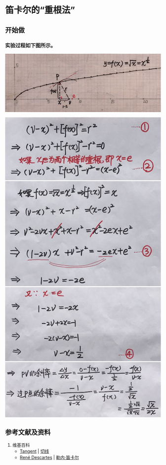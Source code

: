 # 笛卡尔的“重根法”

## 开始做

### 实验过程如下图所示。

![](/images/微分/过曲线上某一点的切线/笛卡尔的“重根法”/1a0.jpg)

![](/images/微分/过曲线上某一点的切线/笛卡尔的“重根法”/2a1.jpg)
![](/images/微分/过曲线上某一点的切线/笛卡尔的“重根法”/2a2.jpg)
![](/images/微分/过曲线上某一点的切线/笛卡尔的“重根法”/2a3.jpg)
![](/images/微分/过曲线上某一点的切线/笛卡尔的“重根法”/2a4.jpg)

## 参考文献及资料

1. 维基百科
	- [Tangent](https://en.wikipedia.org/wiki/Tangent) | [切线](https://zh.wikipedia.org/wiki/%E5%88%87%E7%BA%BF) 
	- [René Descartes](https://en.wikipedia.org/wiki/Ren%C3%A9_Descartes) | [勒内·笛卡尔](https://zh.wikipedia.org/wiki/%E5%8B%92%E5%86%85%C2%B7%E7%AC%9B%E5%8D%A1%E5%B0%94) 


